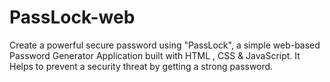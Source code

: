 # PassLock-web
Create a powerful secure password using "PassLock", a simple web-based Password Generator Application built with HTML , CSS &amp; JavaScript. It Helps to prevent a security threat by getting a strong password. 
